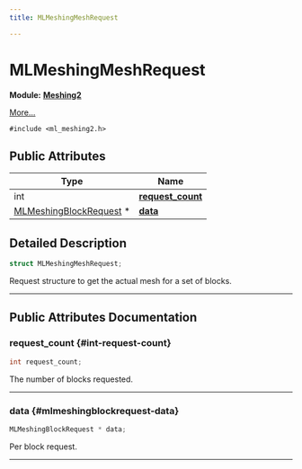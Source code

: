 ```yaml
---
title: MLMeshingMeshRequest

---
```


# MLMeshingMeshRequest

**Module:** **[Meshing2](/api-ref/api/Modules/group___meshing2/group___meshing2.md)**



 [More...](#detailed-description)


`#include <ml_meshing2.h>`

## Public Attributes

| Type           | Name           |
| -------------- | -------------- |
| int | **[request_count](/api-ref/api/Modules/group___meshing2/struct_m_l_meshing_mesh_request.md#int-request-count)**  |
| [MLMeshingBlockRequest](/api-ref/api/Modules/group___meshing2/struct_m_l_meshing_block_request.md) * | **[data](/api-ref/api/Modules/group___meshing2/struct_m_l_meshing_mesh_request.md#mlmeshingblockrequest-data)**  |

## Detailed Description

```cpp
struct MLMeshingMeshRequest;
```


Request structure to get the actual mesh for a set of blocks. 





-----------
## Public Attributes Documentation

### request_count {#int-request-count}

```cpp
int request_count;
```


The number of blocks requested. 





-----------

### data {#mlmeshingblockrequest-data}

```cpp
MLMeshingBlockRequest * data;
```


Per block request. 





-----------

